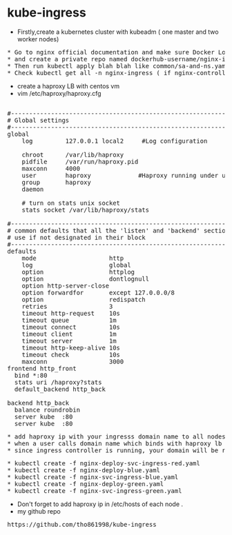 # kube-ingress

* Firstly,create a kubernetes cluster with kubeadm ( one master and two worker nodes) 
<pre>
* Go to nginx official documentation and make sure Docker Login 
* and create a private repo named dockerhub-username/nginx-ingress in your docker hub registry.
* Then run kubectl apply blah blah like common/sa-and-ns.yaml ( run all kubectl cmd staring from ns till nodeport svc)
* Check kubectl get all -n nginx-ingress ( if nginx-controller pods are running)
</pre>
* create a haproxy LB with centos vm 
* vim /etc/haproxy/haproxy.cfg
<pre>

#---------------------------------------------------------------------
# Global settings
#---------------------------------------------------------------------
global
    log         127.0.0.1 local2     #Log configuration
 
    chroot      /var/lib/haproxy
    pidfile     /var/run/haproxy.pid
    maxconn     4000                
    user        haproxy             #Haproxy running under user and group "haproxy"
    group       haproxy
    daemon
 
    # turn on stats unix socket
    stats socket /var/lib/haproxy/stats
 
#---------------------------------------------------------------------
# common defaults that all the 'listen' and 'backend' sections will
# use if not designated in their block
#---------------------------------------------------------------------
defaults
    mode                    http
    log                     global
    option                  httplog
    option                  dontlognull
    option http-server-close
    option forwardfor       except 127.0.0.0/8
    option                  redispatch
    retries                 3
    timeout http-request    10s
    timeout queue           1m
    timeout connect         10s
    timeout client          1m
    timeout server          1m
    timeout http-keep-alive 10s
    timeout check           10s
    maxconn                 3000
frontend http_front
  bind *:80
  stats uri /haproxy?stats
  default_backend http_back

backend http_back
  balance roundrobin
  server kube  <worker-node1-ip>:80
  server kube  <worker-node2-ip>:80
</pre>
<pre>
* add haproxy ip with your ingresss domain name to all nodes in /etc/hosts file
* when a user calls domain name which binds with haproxy lb ip, haproxy will load to worker node port 80. On worker nodes port 80, ingress controller is running. ( On previous stage, you deployed ingress controller daemonset, so ingress controllers are running on master and worker nodes)
* since ingress controller is running, your domain will be redirected to service which has domain  or path) 
</pre>
<pre>
* kubectl create -f nginx-deploy-svc-ingress-red.yaml
* kubectl create -f nginx-deploy-blue.yaml
* kubectl create -f nginx-svc-ingress-blue.yaml
* kubectl create -f nginx-deploy-green.yaml
* kubectl create -f nginx-svc-ingress-green.yaml
</pre>
* Don't forget to add haproxy ip in /etc/hosts of each node .
* my github repo
<pre>
https://github.com/tho861998/kube-ingress
</pre>
